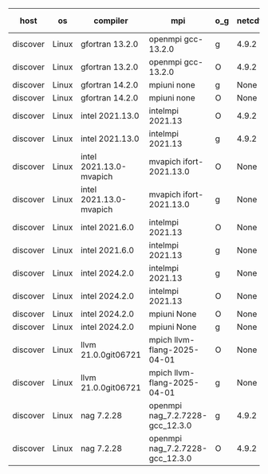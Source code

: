 

| host     | os       | compiler                              | mpi                      | o_g        | netcdf        | build       | u_pass          | u_fail          | s_pass            | s_fail            | e_pass             | e_fail             | nuopc_pass       | nuopc_fail       | artifacts link          |
|----------|----------|---------------------------------------|--------------------------|------------|---------------|-------------|-----------------|-----------------|-------------------|-------------------|--------------------|--------------------|------------------|------------------|-------------------------|
| discover | Linux | gfortran 13.2.0 | openmpi gcc-13.2.0  | g | 4.9.2  | PASS | 14229 | 0 | 51 | 0 | 80 | 0 | 57 | 0 | <a href="https://github.com/esmf-org/esmf-test-artifacts/tree/3907601c7379f44df61c37bbe1850a5f4438e38e/develop/gfortran/13.2.0/g/openmpi/gcc-13.2.0" target="_blank">3907601</a> | 
| discover | Linux | gfortran 13.2.0 | openmpi gcc-13.2.0  | O | 4.9.2  | PASS | 14229 | 0 | 51 | 0 | 80 | 0 | 57 | 0 | <a href="https://github.com/esmf-org/esmf-test-artifacts/tree/aaf9e62cf47e1aea4b18622b80a2dfea5e80c7e6/develop/gfortran/13.2.0/O/openmpi/gcc-13.2.0" target="_blank">aaf9e62</a> | 
| discover | Linux | gfortran 14.2.0 | mpiuni none  | g | None  | PASS | 12560 | 0 | 9 | 0 | 42 | 0 | None | None | <a href="https://github.com/esmf-org/esmf-test-artifacts/tree/b73fcdd38bbd251092a8041c2627d9c3b650049e/develop/gfortran/14.2.0/g/mpiuni/none" target="_blank">b73fcdd</a> | 
| discover | Linux | gfortran 14.2.0 | mpiuni none  | O | None  | PASS | 12560 | 0 | 9 | 0 | 42 | 0 | None | None | <a href="https://github.com/esmf-org/esmf-test-artifacts/tree/5f1d5c5752440b16c8324bdb1e4204e2a352025d/develop/gfortran/14.2.0/O/mpiuni/none" target="_blank">5f1d5c5</a> | 
| discover | Linux | intel 2021.13.0 | intelmpi 2021.13  | O | 4.9.2  | PASS | 14229 | 0 | 51 | 0 | 80 | 0 | 57 | 0 | <a href="https://github.com/esmf-org/esmf-test-artifacts/tree/a517027ceb47eff048b0eec02a9cde01519ace74/develop/intel/2021.13.0/O/intelmpi/2021.13" target="_blank">a517027</a> | 
| discover | Linux | intel 2021.13.0 | intelmpi 2021.13  | g | 4.9.2  | PASS | 14229 | 0 | 51 | 0 | 80 | 0 | 57 | 0 | <a href="https://github.com/esmf-org/esmf-test-artifacts/tree/f16f172ea48b4aacb64766d188db57c1c0566c35/develop/intel/2021.13.0/g/intelmpi/2021.13" target="_blank">f16f172</a> | 
| discover | Linux | intel 2021.13.0-mvapich | mvapich ifort-2021.13.0  | O | None  | PASS | 14229 | 0 | 51 | 0 | 80 | 0 | 57 | 0 | <a href="https://github.com/esmf-org/esmf-test-artifacts/tree/b6c60c2b353832136003bf8a1824338d1ded9290/develop/intel/2021.13.0-mvapich/O/mvapich/ifort-2021.13.0" target="_blank">b6c60c2</a> | 
| discover | Linux | intel 2021.13.0-mvapich | mvapich ifort-2021.13.0  | g | None  | PASS | 14229 | 0 | 51 | 0 | 80 | 0 | 57 | 0 | <a href="https://github.com/esmf-org/esmf-test-artifacts/tree/dc7528df339021bc42751c3874f8f6aa802de6af/develop/intel/2021.13.0-mvapich/g/mvapich/ifort-2021.13.0" target="_blank">dc7528d</a> | 
| discover | Linux | intel 2021.6.0 | intelmpi 2021.13  | O | None  | PASS | 14229 | 0 | 51 | 0 | 80 | 0 | 57 | 0 | <a href="https://github.com/esmf-org/esmf-test-artifacts/tree/09366c971358040d5a923b9cfe72733d8a48b2fb/develop/intel/2021.6.0/O/intelmpi/2021.13" target="_blank">09366c9</a> | 
| discover | Linux | intel 2021.6.0 | intelmpi 2021.13  | g | None  | PASS | 14229 | 0 | 51 | 0 | 80 | 0 | 57 | 0 | <a href="https://github.com/esmf-org/esmf-test-artifacts/tree/260eb87c9c1927d83e6242f7c259c2be52433a60/develop/intel/2021.6.0/g/intelmpi/2021.13" target="_blank">260eb87</a> | 
| discover | Linux | intel 2024.2.0 | intelmpi 2021.13  | g | None  | PASS | 14228 | 1 | 51 | 0 | 80 | 0 | 57 | 0 | <a href="https://github.com/esmf-org/esmf-test-artifacts/tree/86835b521f8b4617926e96dee24a7a7ce0d2b4db/develop/intel/2024.2.0/g/intelmpi/2021.13" target="_blank">86835b5</a> | 
| discover | Linux | intel 2024.2.0 | intelmpi 2021.13  | O | None  | PASS | 14229 | 0 | 51 | 0 | 80 | 0 | 57 | 0 | <a href="https://github.com/esmf-org/esmf-test-artifacts/tree/33c03649484834c81f114781c1cd9cf8371bf548/develop/intel/2024.2.0/O/intelmpi/2021.13" target="_blank">33c0364</a> | 
| discover | Linux | intel 2024.2.0 | mpiuni None  | O | None  | PASS | 12560 | 0 | 9 | 0 | 42 | 0 | None | None | <a href="https://github.com/esmf-org/esmf-test-artifacts/tree/9a4d18f9d4cd3b0c3c1d86239bb233494c5b0e2c/develop/intel/2024.2.0/O/mpiuni/None" target="_blank">9a4d18f</a> | 
| discover | Linux | intel 2024.2.0 | mpiuni None  | g | None  | PASS | 12559 | 1 | 9 | 0 | 42 | 0 | None | None | <a href="https://github.com/esmf-org/esmf-test-artifacts/tree/d879242453486f006dc0106a2200786afa76ec6e/develop/intel/2024.2.0/g/mpiuni/None" target="_blank">d879242</a> | 
| discover | Linux | llvm 21.0.0git06721 | mpich llvm-flang-2025-04-01  | O | None  | PASS | 14212 | 17 | 18 | 33 | 75 | 5 | 0 | 57 | <a href="https://github.com/esmf-org/esmf-test-artifacts/tree/d411b3838b185caafc95c53affd497eaff4b10b9/develop/llvm/21.0.0git06721/O/mpich/llvm-flang-2025-04-01" target="_blank">d411b38</a> | 
| discover | Linux | llvm 21.0.0git06721 | mpich llvm-flang-2025-04-01  | g | None  | PASS | 14212 | 17 | 18 | 33 | 75 | 5 | 0 | 57 | <a href="https://github.com/esmf-org/esmf-test-artifacts/tree/1799def99ffbab622b2b32abcaf31187c8329d01/develop/llvm/21.0.0git06721/g/mpich/llvm-flang-2025-04-01" target="_blank">1799def</a> | 
| discover | Linux | nag 7.2.28 | openmpi nag_7.2.7228-gcc_12.3.0  | g | 4.9.2  | PASS | 14229 | 0 | 51 | 0 | 80 | 0 | 56 | 1 | <a href="https://github.com/esmf-org/esmf-test-artifacts/tree/b930093aaff60662350aab74290fe6dd70a45402/develop/nag/7.2.28/g/openmpi/nag_7.2.7228-gcc_12.3.0" target="_blank">b930093</a> | 
| discover | Linux | nag 7.2.28 | openmpi nag_7.2.7228-gcc_12.3.0  | O | 4.9.2  | PASS | 14229 | 0 | 51 | 0 | 80 | 0 | 56 | 1 | <a href="https://github.com/esmf-org/esmf-test-artifacts/tree/710844a4ab42c3b7f270e9f3888e749657916498/develop/nag/7.2.28/O/openmpi/nag_7.2.7228-gcc_12.3.0" target="_blank">710844a</a> | 
